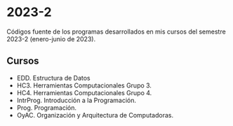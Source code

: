 # 2023-2

Códigos fuente de los programas desarrollados en mis cursos del semestre 2023-2 (enero-junio de 2023).

## Cursos

- EDD. Estructura de Datos
- HC3. Herramientas Computacionales Grupo 3.
- HC4. Herramientas Computacionales Grupo 4.
- IntrProg. Introducción a la Programación.
- Prog. Programación.
- OyAC. Organización y Arquitectura de Computadoras.
